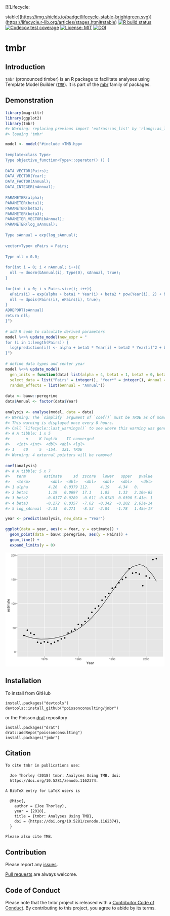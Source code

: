 
<!-- README.md is generated from README.Rmd. Please edit that file -->

<!-- badges: start --> [![Lifecycle:
stable](https://img.shields.io/badge/lifecycle-stable-brightgreen.svg)](https://lifecycle.r-lib.org/articles/stages.html#stable)
[![R build
status](https://github.com/poissonconsulting/tmbr/workflows/R-CMD-check/badge.svg)](https://github.com/poissonconsulting/tmbr/actions)
[![Codecov test
coverage](https://codecov.io/gh/poissonconsulting/tmbr/branch/master/graph/badge.svg)](https://codecov.io/gh/poissonconsulting/tmbr?branch=master)
[![License:
MIT](https://img.shields.io/badge/License-MIT-blue.svg)](https://opensource.org/licenses/MIT)
[![DOI](https://zenodo.org/badge/DOI/10.5281/zenodo.1162374.svg)](https://doi.org/10.5281/zenodo.1162374)
<!-- badges: end -->

# tmbr

## Introduction

`tmbr` (pronounced timber) is an R package to facilitate analyses using
Template Model Builder ([`TMB`](https://github.com/kaskr/adcomp)). It is
part of the [mbr](https://github.com/poissonconsulting/mbr) family of
packages.

## Demonstration

``` r
library(magrittr)
library(ggplot2)
library(tmbr)
#> Warning: replacing previous import 'extras::as_list' by 'rlang::as_list' when
#> loading 'tmbr'
```

``` r
model <- model("#include <TMB.hpp>

template<class Type>
Type objective_function<Type>::operator() () {

DATA_VECTOR(Pairs);
DATA_VECTOR(Year);
DATA_FACTOR(Annual);
DATA_INTEGER(nAnnual);

PARAMETER(alpha);
PARAMETER(beta1);
PARAMETER(beta2);
PARAMETER(beta3);
PARAMETER_VECTOR(bAnnual);
PARAMETER(log_sAnnual);

Type sAnnual = exp(log_sAnnual);

vector<Type> ePairs = Pairs;

Type nll = 0.0;

for(int i = 0; i < nAnnual; i++){
  nll -= dnorm(bAnnual(i), Type(0), sAnnual, true);
}

for(int i = 0; i < Pairs.size(); i++){
  ePairs(i) = exp(alpha + beta1 * Year(i) + beta2 * pow(Year(i), 2) + beta3 * pow(Year(i), 3) + bAnnual(Annual(i)));
  nll -= dpois(Pairs(i), ePairs(i), true);
}
ADREPORT(sAnnual)
return nll;
}")

# add R code to calculate derived parameters
model %<>% update_model(new_expr = "
for (i in 1:length(Pairs)) {
  log(prediction[i]) <- alpha + beta1 * Year[i] + beta2 * Year[i]^2 + beta3 * Year[i]^3 + bAnnual[Annual[i]]
}")

# define data types and center year
model %<>% update_model(
  gen_inits = function(data) list(alpha = 4, beta1 = 1, beta2 = 0, beta3 = 0, log_sAnnual = 0, bAnnual = rep(0, data$nAnnual)),
  select_data = list("Pairs" = integer(), "Year*" = integer(), Annual = factor()),
  random_effects = list(bAnnual = "Annual"))

data <- bauw::peregrine
data$Annual <- factor(data$Year)

analysis <- analyse(model, data = data)
#> Warning: The `simplify` argument of `coef()` must be TRUE as of mcmcr 0.4.1.
#> This warning is displayed once every 8 hours.
#> Call `lifecycle::last_warnings()` to see where this warning was generated.
#> # A tibble: 1 x 5
#>       n     K logLik    IC converged
#>   <int> <int>  <dbl> <dbl> <lgl>    
#> 1    40     5  -154.  321. TRUE     
#> Warning: 4 external pointers will be removed

coef(analysis)
#> # A tibble: 5 x 7
#>   term        estimate     sd  zscore   lower   upper   pvalue
#>   <term>         <dbl>  <dbl>   <dbl>   <dbl>   <dbl>    <dbl>
#> 1 alpha         4.26   0.0379 112.     4.19    4.34   0.      
#> 2 beta1         1.19   0.0697  17.1    1.05    1.33   2.10e-65
#> 3 beta2        -0.0177 0.0289  -0.611 -0.0743  0.0390 5.41e- 1
#> 4 beta3        -0.272  0.0357  -7.62  -0.342  -0.202  2.63e-14
#> 5 log_sAnnual  -2.31   0.271   -8.53  -2.84   -1.78   1.45e-17
```

``` r
year <- predict(analysis, new_data = "Year")

ggplot(data = year, aes(x = Year, y = estimate)) +
  geom_point(data = bauw::peregrine, aes(y = Pairs)) +
  geom_line() +
  expand_limits(y = 0)
```

![](tools/README-unnamed-chunk-4-1.png)<!-- -->

## Installation

To install from GitHub

    install.packages("devtools")
    devtools::install_github("poissonconsulting/jmbr")

or the Poisson [drat](https://github.com/poissonconsulting/drat)
repository

    install.packages("drat")
    drat::addRepo("poissonconsulting")
    install.packages("jmbr")

## Citation


    To cite tmbr in publications use:

      Joe Thorley (2018) tmbr: Analyses Using TMB. doi:
      https://doi.org/10.5281/zenodo.1162374.

    A BibTeX entry for LaTeX users is

      @Misc{,
        author = {Joe Thorley},
        year = {2018},
        title = {tmbr: Analyses Using TMB},
        doi = {https://doi.org/10.5281/zenodo.1162374},
      }

    Please also cite TMB.

## Contribution

Please report any
[issues](https://github.com/poissonconsulting/tmbr/issues).

[Pull requests](https://github.com/poissonconsulting/tmbr/pulls) are
always welcome.

## Code of Conduct

Please note that the tmbr project is released with a [Contributor Code
of
Conduct](https://contributor-covenant.org/version/2/0/CODE_OF_CONDUCT.html).
By contributing to this project, you agree to abide by its terms.
